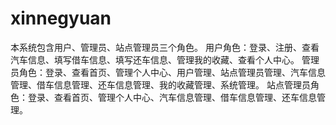 # xinnegyuan
本系统包含用户、管理员、站点管理员三个角色。 用户角色：登录、注册、查看汽车信息、填写借车信息、填写还车信息、管理我的收藏、查看个人中心。 管理员角色：登录、查看首页、管理个人中心、用户管理、站点管理员管理、汽车信息管理、借车信息管理、还车信息管理、我的收藏管理、系统管理。 站点管理员角色：登录、查看首页、管理个人中心、汽车信息管理、借车信息管理、还车信息管理。
